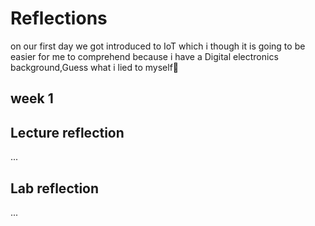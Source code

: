 # Reflections
on our first day we got introduced to IoT which i though it is going to be easier for me to comprehend because i have a Digital electronics background,Guess what i lied to myself🤣

## week 1

## Lecture reflection
...


## Lab reflection
...
